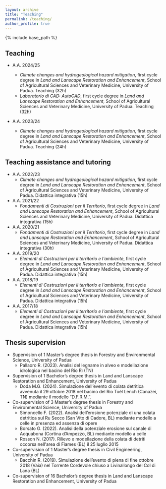 ```yaml
---
layout: archive
title: "Teaching"
permalink: /teaching/
author_profile: true
---
```


{% include base_path %}

## Teaching
* A.A. 2024/25
  * <i>Climate changes and hydrogeological hazard mitigation</i>, first cycle degree in <i>Land and Lanscape Restoration and Enhancement</i>, School of Agricultural Sciences and Veterinary Medicine, University of Padua. Teaching (32h)
  * <i>Laboratorio di CAD: AutoCAD</i>, first cycle degree in <i>Land and Lanscape Restoration and Enhancement</i>, School of Agricultural Sciences and Veterinary Medicine, University of Padua. Teaching (32h)

* A.A. 2023/24
  * <i>Climate changes and hydrogeological hazard mitigation</i>, first cycle degree in <i>Land and Lanscape Restoration and Enhancement</i>, School of Agricultural Sciences and Veterinary Medicine, University of Padua. Teaching (24h)

## Teaching assistance and tutoring
* A.A. 2022/23
  * <i>Climate changes and hydrogeological hazard mitigation</i>, first cycle degree in <i>Land and Lanscape Restoration and Enhancement</i>, School of Agricultural Sciences and Veterinary Medicine, University of Padua. Didattica integrativa (15h)
* A.A. 2021/22
  * <i>Fondamenti di Costruzioni per il Territorio</i>, first cycle degree in <i>Land and Lanscape Restoration and Enhancement</i>, School of Agricultural Sciences and Veterinary Medicine, University of Padua. Didattica integrativa (15h)
* A.A. 2020/21
  * <i>Fondamenti di Costruzioni per il Territorio</i>, first cycle degree in <i>Land and Lanscape Restoration and Enhancement</i>, School of Agricultural Sciences and Veterinary Medicine, University of Padua. Didattica integrativa (30h)
* A.A. 2019/20
  * <i>Elementi di Costruzioni per il territorio e l'ambiente</i>, first cycle degree in <i>Land and Lanscape Restoration and Enhancement</i>, School of Agricultural Sciences and Veterinary Medicine, University of Padua. Didattica integrativa (15h)
* A.A. 2018/19
  * <i>Elementi di Costruzioni per il territorio e l'ambiente</i>, first cycle degree in <i>Land and Lanscape Restoration and Enhancement</i>, School of Agricultural Sciences and Veterinary Medicine, University of Padua. Didattica integrativa (15h)
* A.A. 2017/18
  * <i>Elementi di Costruzioni per il territorio e l'ambiente</i>, first cycle degree in <i>Land and Lanscape Restoration and Enhancement</i>, School of Agricultural Sciences and Veterinary Medicine, University of Padua. Didattica integrativa (15h)

## Thesis supervision
* Supervision of 1 Master’s degree thesis in Forestry and Environmental Science, University of Padua
  * Pallaoro R. (2023). Analisi del legname in alveo e modellazione idrologica nel bacino del Rio Rì (TN)
* Supervision of 1 Bachelor’s degree thesis in Land and Lanscape Restoration and Enhancement, University of Padua
  * Doda M.G. (2024). Simulazione dell’evento di colata detritica avvenuta il 29 ottobre 2018 nel bacino del Rio Toèl Lench (Canazei, TN) mediante il modello “D.F.R.M.”.
* Co-supervision of 3 Master’s degree thesis in Forestry and Environmental Science, University of Padua
  * Simoncello F. (2022). Analisi dell’erosione potenziale di una colata detritica sul Ru Secco (San Vito di Cadore, BL) mediante modello a celle in presenza ed assenza di opere
  * Borsato G. (2022). Analisi della potenziale erosione sul canale di Acquabona (Cortina d’Ampezzo, BL) mediante modello a celle
  * Rosson N. (2017). Rilievo e modellazione della colata di detriti occorsa nell'area di Fiames (BL) il 25 luglio 2015
* Co-supervision of 1 Master’s degree thesis in Civil Engineering, University of Padua
  * Bacchin R. (2019). Simulazione dell’evento di piena di fine ottobre 2018 (Vaia) nel Torrente Cordevole chiuso a Livinallongo del Col di Lana (BL)
* Co-supervision of 16 Bachelor’s degree thesis in Land and Lanscape Restoration and Enhancement, University of Padua
